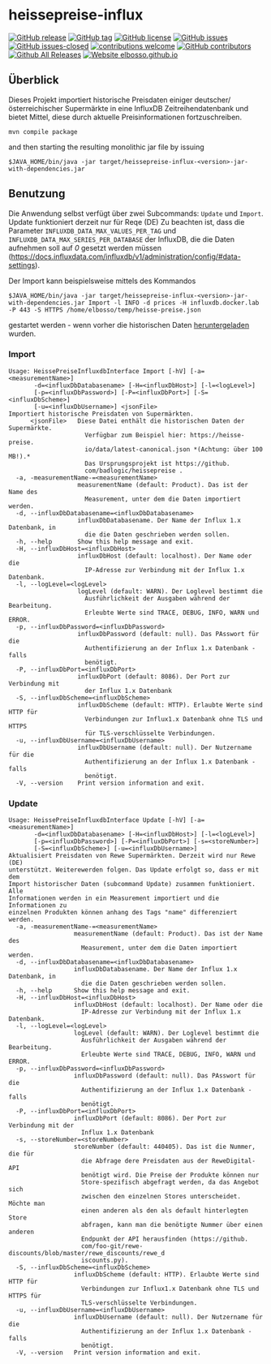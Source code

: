 # heissepreise-influx

<!---
[![start with why](https://img.shields.io/badge/start%20with-why%3F-brightgreen.svg?style=flat)](http://www.ted.com/talks/simon_sinek_how_great_leaders_inspire_action)
--->
[![GitHub release](https://img.shields.io/github/release/elbosso/heissepreise-influx/all.svg?maxAge=1)](https://GitHub.com/elbosso/heissepreise-influx/releases/)
[![GitHub tag](https://img.shields.io/github/tag/elbosso/heissepreise-influx.svg)](https://GitHub.com/elbosso/ImageTagManager/tags/)
[![GitHub license](https://img.shields.io/github/license/elbosso/heissepreise-influx.svg)](https://github.com/elbosso/ImageTagManager/blob/master/LICENSE)
[![GitHub issues](https://img.shields.io/github/issues/elbosso/heissepreise-influx.svg)](https://GitHub.com/elbosso/ImageTagManager/issues/)
[![GitHub issues-closed](https://img.shields.io/github/issues-closed/elbosso/heissepreise-influx.svg)](https://GitHub.com/elbosso/ImageTagManager/issues?q=is%3Aissue+is%3Aclosed)
[![contributions welcome](https://img.shields.io/badge/contributions-welcome-brightgreen.svg?style=flat)](https://github.com/elbosso/ImageTagManager/issues)
[![GitHub contributors](https://img.shields.io/github/contributors/elbosso/heissepreise-influx.svg)](https://GitHub.com/elbosso/ImageTagManager/graphs/contributors/)
[![Github All Releases](https://img.shields.io/github/downloads/elbosso/heissepreise-influx/total.svg)](https://github.com/elbosso/ImageTagManager)
[![Website elbosso.github.io](https://img.shields.io/website-up-down-green-red/https/elbosso.github.io.svg)](https://elbosso.github.io/)

## Überblick

Dieses Projekt importiert historische Preisdaten einiger deutscher/österreichischer Supermärkte in eine InfluxDB 
Zeitreihendatenbank und bietet Mittel, diese durch aktuelle Preisinformationen fortzuschreiben.

```
mvn compile package
```

and then starting the resulting monolithic jar file by issuing

```
$JAVA_HOME/bin/java -jar target/heissepreise-influx-<version>-jar-with-dependencies.jar
```

## Benutzung

Die Anwendung selbst verfügt über zwei Subcommands: `Update` und `Import`. Update funktioniert derzeit nur für Reqe (DE)
Zu beachten ist, dass die Parameter `INFLUXDB_DATA_MAX_VALUES_PER_TAG` und `INFLUXDB_DATA_MAX_SERIES_PER_DATABASE`
der InfluxDB, die die Daten aufnehmen soll auf *0* gesetzt werden müssen (https://docs.influxdata.com/influxdb/v1/administration/config/#data-settings).

Der Import kann beispielsweise mittels des Kommandos

```
$JAVA_HOME/bin/java -jar target/heissepreise-influx-<version>-jar-with-dependencies.jar Import -l INFO -d prices -H influxdb.docker.lab -P 443 -S HTTPS /home/elbosso/temp/heisse-preise.json
```
gestartet werden - wenn vorher die historischen Daten [heruntergeladen](https://github.com/badlogic/heissepreise) wurden.

### Import

```
Usage: HeissePreiseInfluxdbInterface Import [-hV] [-a=<measurementName>]
       -d=<influxDbDatabasename> [-H=<influxDbHost>] [-l=<logLevel>]
       [-p=<influxDbPassword>] [-P=<influxDbPort>] [-S=<influxDbScheme>]
       [-u=<influxDbUsername>] <jsonFile>
Importiert historische Preisdaten von Supermärkten.
      <jsonFile>   Diese Datei enthält die historischen Daten der Supermärkte.
                     Verfügbar zum Beispiel hier: https://heisse-preise.
                     io/data/latest-canonical.json *(Achtung: über 100 MB!).*
                     Das Ursprungsprojekt ist https://github.
                     com/badlogic/heissepreise .
  -a, -measurementName-=<measurementName>
                   measurementName (default: Product). Das ist der Name des
                     Measurement, unter dem die Daten importiert werden.
  -d, --influxDbDatabasename=<influxDbDatabasename>
                   influxDbDatabasename. Der Name der Influx 1.x Datenbank, in
                     die die Daten geschrieben werden sollen.
  -h, --help       Show this help message and exit.
  -H, --influxDbHost=<influxDbHost>
                   influxDbHost (default: localhost). Der Name oder die
                     IP-Adresse zur Verbindung mit der Influx 1.x Datenbank.
  -l, --logLevel=<logLevel>
                   logLevel (default: WARN). Der Loglevel bestimmt die
                     Ausführlichkeit der Ausgaben während der Bearbeitung.
                     Erleubte Werte sind TRACE, DEBUG, INFO, WARN und ERROR.
  -p, --influxDbPassword=<influxDbPassword>
                   influxDbPassword (default: null). Das PAsswort für die
                     Authentifizierung an der Influx 1.x Datenbank - falls
                     benötigt.
  -P, --influxDbPort=<influxDbPort>
                   influxDbPort (default: 8086). Der Port zur Verbindung mit
                     der Influx 1.x Datenbank
  -S, --influxDbScheme=<influxDbScheme>
                   influxDbScheme (default: HTTP). Erlaubte Werte sind HTTP für
                     Verbindungen zur Influx1.x Datenbank ohne TLS und HTTPS
                     für TLS-verschlüsselte Verbindungen.
  -u, --influxDbUsername=<influxDbUsername>
                   influxDbUsername (default: null). Der Nutzername für die
                     Authentifizierung an der Influx 1.x Datenbank - falls
                     benötigt.
  -V, --version    Print version information and exit.
```

### Update

```
Usage: HeissePreiseInfluxdbInterface Update [-hV] [-a=<measurementName>]
       -d=<influxDbDatabasename> [-H=<influxDbHost>] [-l=<logLevel>]
       [-p=<influxDbPassword>] [-P=<influxDbPort>] [-s=<storeNumber>]
       [-S=<influxDbScheme>] [-u=<influxDbUsername>]
Aktualisiert Preisdaten von Rewe Supermärkten. Derzeit wird nur Rewe (DE)
unterstützt. Weiterewerden folgen. Das Update erfolgt so, dass er mit dem
Import historischer Daten (subcommand Update) zusammen funktioniert. Alle
Informationen werden in ein Measurement importiert und die Informationen zu
einzelnen Produkten können anhang des Tags "name" differenziert werden.
  -a, -measurementName-=<measurementName>
                  measurementName (default: Product). Das ist der Name des
                    Measurement, unter dem die Daten importiert werden.
  -d, --influxDbDatabasename=<influxDbDatabasename>
                  influxDbDatabasename. Der Name der Influx 1.x Datenbank, in
                    die die Daten geschrieben werden sollen.
  -h, --help      Show this help message and exit.
  -H, --influxDbHost=<influxDbHost>
                  influxDbHost (default: localhost). Der Name oder die
                    IP-Adresse zur Verbindung mit der Influx 1.x Datenbank.
  -l, --logLevel=<logLevel>
                  logLevel (default: WARN). Der Loglevel bestimmt die
                    Ausführlichkeit der Ausgaben während der Bearbeitung.
                    Erleubte Werte sind TRACE, DEBUG, INFO, WARN und ERROR.
  -p, --influxDbPassword=<influxDbPassword>
                  influxDbPassword (default: null). Das PAsswort für die
                    Authentifizierung an der Influx 1.x Datenbank - falls
                    benötigt.
  -P, --influxDbPort=<influxDbPort>
                  influxDbPort (default: 8086). Der Port zur Verbindung mit der
                    Influx 1.x Datenbank
  -s, --storeNumber=<storeNumber>
                  storeNumber (default: 440405). Das ist die Nummer, die für
                    die Abfrage dere Preisdaten aus der ReweDigital-API
                    benötigt wird. Die Preise der Produkte können nur
                    Store-spezifisch abgefragt werden, da das Angebot sich
                    zwischen den einzelnen Stores unterscheidet. Möchte man
                    einen anderen als den als default hinterlegten Store
                    abfragen, kann man die benötigte Nummer über einen anderen
                    Endpunkt der API herausfinden (https://github.
                    com/foo-git/rewe-discounts/blob/master/rewe_discounts/rewe_d
                    iscounts.py).
  -S, --influxDbScheme=<influxDbScheme>
                  influxDbScheme (default: HTTP). Erlaubte Werte sind HTTP für
                    Verbindungen zur Influx1.x Datenbank ohne TLS und HTTPS für
                    TLS-verschlüsselte Verbindungen.
  -u, --influxDbUsername=<influxDbUsername>
                  influxDbUsername (default: null). Der Nutzername für die
                    Authentifizierung an der Influx 1.x Datenbank - falls
                    benötigt.
  -V, --version   Print version information and exit.
```
